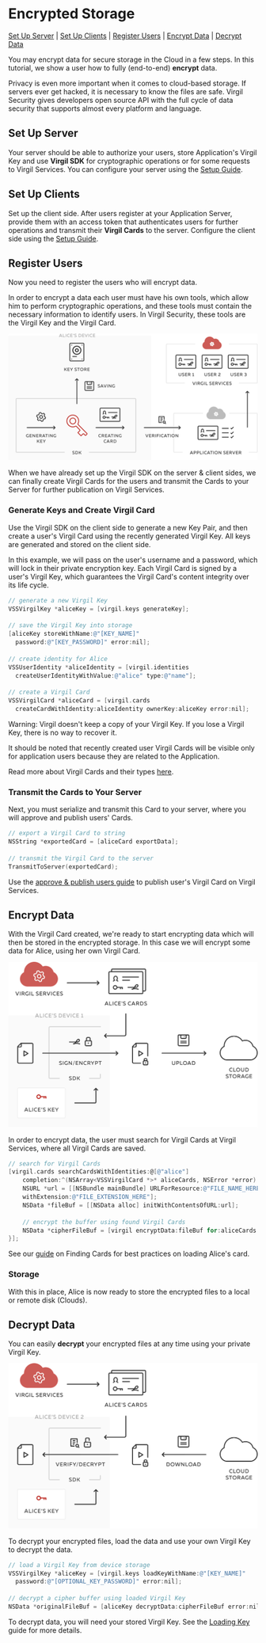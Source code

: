 # Encrypted Storage
[Set Up Server](#head1) | [Set Up Clients](#head2) | [Register Users](#head3) | [Encrypt Data](#head4) | [Decrypt Data](#head5)

You may encrypt data for secure storage in the Cloud in a few steps. In this tutorial, we show a user how to fully (end-to-end) **encrypt** data.

Privacy is even more important when it comes to cloud-based storage. If servers ever get hacked, it is necessary to know the files are safe.
Virgil Security gives developers open source API with the full cycle of data security that supports almost every platform and language.


## <a name="head1"></a> Set Up Server
Your server should be able to authorize your users, store Application's Virgil Key and use **Virgil SDK** for cryptographic operations or for some requests to Virgil Services. You can configure your server using the [Setup Guide](/docs/objectivec/guides/configuration/server-configuration.md).


## <a name="head2"></a> Set Up Clients
Set up the client side. After users register at your Application Server, provide them with an access token that authenticates users for further operations and transmit their **Virgil Cards** to the server. Configure the client side using the [Setup Guide](/docs/objectivec/guides/configuration/client.md).


## <a name="head3"></a> Register Users
Now you need to register the users who will encrypt data.

In order to encrypt a data each user must have his own tools, which allow him to perform cryptographic operations, and these tools must contain the necessary information to identify users. In Virgil Security, these tools are the Virgil Key and the Virgil Card.

![Virgil Card](/docs/objectivec/img/Card_introduct.png "Create Virgil Card")

When we have already set up the Virgil SDK on the server & client sides, we can finally create Virgil Cards for the users and transmit the Cards to your Server for further publication on Virgil Services.


### Generate Keys and Create Virgil Card
Use the Virgil SDK on the client side to generate a new Key Pair, and then create a user's Virgil Card using the recently generated Virgil Key. All keys are generated and stored on the client side.

In this example, we will pass on the user's username and a password, which will lock in their private encryption key. Each Virgil Card is signed by a user's Virgil Key, which guarantees the Virgil Card's content integrity over its life cycle.

```objectivec
// generate a new Virgil Key
VSSVirgilKey *aliceKey = [virgil.keys generateKey];

// save the Virgil Key into storage
[aliceKey storeWithName:@"[KEY_NAME]"
  password:@"[KEY_PASSWORD]" error:nil];

// create identity for Alice
VSSUserIdentity *aliceIdentity = [virgil.identities
  createUserIdentityWithValue:@"alice" type:@"name"];

// create a Virgil Card
VSSVirgilCard *aliceCard = [virgil.cards
  createCardWithIdentity:aliceIdentity ownerKey:aliceKey error:nil];
```

Warning: Virgil doesn't keep a copy of your Virgil Key. If you lose a Virgil Key, there is no way to recover it.

It should be noted that recently created user Virgil Cards will be visible only for application users because they are related to the Application.

Read more about Virgil Cards and their types [here](/docs/objectivec/guides/virgil-card/creating-card.md).


### Transmit the Cards to Your Server

Next, you must serialize and transmit this Card to your server, where you will approve and publish users' Cards.

```objectivec
// export a Virgil Card to string
NSString *exportedCard = [aliceCard exportData];

// transmit the Virgil Card to the server
TransmitToServer(exportedCard);
```

Use the [approve & publish users guide](/docs/objectivec/guides/configuration/server-configuration.md) to publish user's Virgil Card on Virgil Services.


## <a name="head4"></a> Encrypt Data

With the Virgil Card created, we're ready to start encrypting data which will then be stored in the encrypted storage. In this case we will encrypt some data for Alice, using her own Virgil Card.

![encrypted storage](/docs/objectivec/img/encrypted_storage_upload.png "Encrypt data")

In order to encrypt data, the user must search for Virgil Cards at Virgil Services, where all Virgil Cards are saved.

```objectivec
// search for Virgil Cards
[virgil.cards searchCardsWithIdentities:@[@"alice"]
	completion:^(NSArray<VSSVirgilCard *>* aliceCards, NSError *error) {
	NSURL *url = [[NSBundle mainBundle] URLForResource:@"FILE_NAME_HERE"
	withExtension:@"FILE_EXTENSION_HERE"];
    NSData *fileBuf = [[NSData alloc] initWithContentsOfURL:url];

	// encrypt the buffer using found Virgil Cards
	NSData *cipherFileBuf = [virgil encryptData:fileBuf for:aliceCards error:nil];
}];
```

See our [guide](/docs/objectivec/guides/virgil-card/finding-card.md) on Finding Cards for best practices on loading Alice's card.

### Storage

With this in place, Alice is now ready to store the encrypted files to a local or remote disk (Clouds).


## <a name="head5"></a> Decrypt Data

You can easily **decrypt** your encrypted files at any time using your private Virgil Key.

![Encrypt Data](/docs/objectivec/img/encrypted_storage_download.png "Decrypt Data")

To decrypt your encrypted files, load the data and use your own Virgil Key to decrypt the data.

```objectivec
// load a Virgil Key from device storage
VSSVirgilKey *aliceKey = [virgil.keys loadKeyWithName:@"[KEY_NAME]"
  password:@"[OPTIONAL_KEY_PASSWORD]" error:nil];

// decrypt a cipher buffer using loaded Virgil Key
NSData *originalFileBuf = [aliceKey decryptData:cipherFileBuf error:nil];
```

To decrypt data, you will need your stored Virgil Key. See the [Loading Key](/docs/objectivec/guides/virgil-key/loading-key.md) guide for more details.
